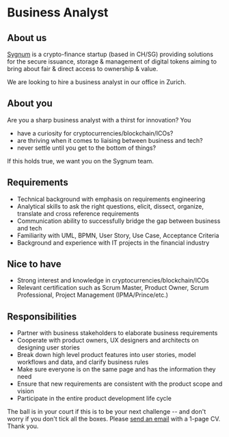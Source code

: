 # Business Analyst
## About us
[Sygnum](http://www.sygnum.com) is a crypto-finance startup (based in CH/SG) providing solutions for the secure issuance, storage & management of digital tokens aiming to bring about fair & direct access to ownership & value. 

We are looking to hire a business analyst in our office in Zurich.

## About you
Are you a sharp business analyst with a thirst for innovation? You
- have a curiosity for cryptocurrencies/blockchain/ICOs?
- are thriving when it comes to liaising between business and tech?
- never settle until you get to the bottom of things?

If this holds true, we want you on the Sygnum team.

## Requirements
- Technical background with emphasis on requirements engineering
- Analytical skills to ask the right questions, elicit, dissect, organize, translate and cross reference requirements
- Communication ability to successfully bridge the gap between business and tech
- Familiarity with UML, BPMN, User Story, Use Case, Acceptance Criteria
- Background and experience with IT projects in the financial industry

## Nice to have
- Strong interest and knowledge in cryptocurrencies/blockchain/ICOs
- Relevant certification such as Scrum Master, Product Owner, Scrum Professional, Project Management (IPMA/Prince/etc.)

## Responsibilities 
- Partner with business stakeholders to elaborate business requirements
- Cooperate with product owners, UX designers and architects on designing user stories
- Break down high level product features into user stories, model workflows and data, and clarify business rules
- Make sure everyone is on the same page and has the information they need
- Ensure that new requirements are consistent with the product scope and vision
- Participate in the entire product development life cycle

The ball is in your court if this is to be your next challenge -- and don't worry if you don't tick all the boxes. Please [send an email](mailto:marie.sieghold@sygnum.com) with a 1-page CV. Thank you.
